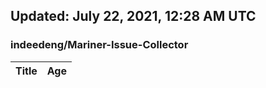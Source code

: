 ## Updated: July 22, 2021, 12:28 AM UTC


### indeedeng/Mariner-Issue-Collector
|**Title**|**Age**|
|:----|:----|
